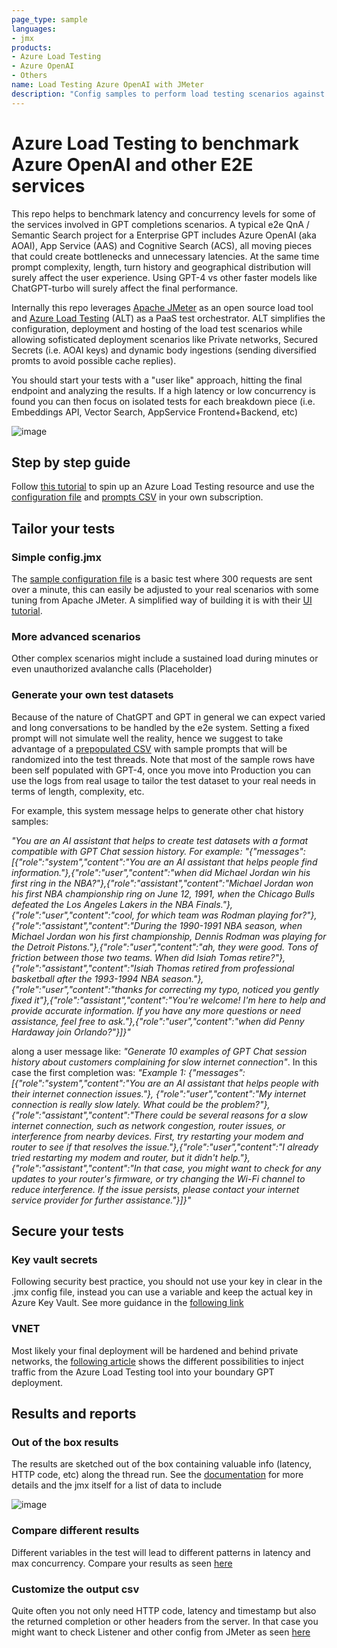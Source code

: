 ```yaml
---
page_type: sample
languages:
- jmx
products:
- Azure Load Testing
- Azure OpenAI
- Others
name: Load Testing Azure OpenAI with JMeter
description: "Config samples to perform load testing scenarios against Azure OpenAI, frontend, backend and Vector Search/DB"
---
```


# Azure Load Testing to benchmark Azure OpenAI and other E2E services

This repo helps to benchmark latency and concurrency levels for some of the services involved in GPT completions scenarios. A typical e2e QnA / Semantic Search project for a Enterprise GPT includes Azure OpenAI (aka AOAI), App Service (AAS) and Cognitive Search (ACS), all moving pieces that could create bottlenecks and unnecessary latencies. At the same time prompt complexity, length, turn history and geographical distribution will surely affect the user experience. Using GPT-4 vs other faster models like ChatGPT-turbo will surely affect the final performance.

Internally this repo leverages [Apache JMeter](https://jmeter.apache.org/) as an open source load tool and [Azure Load Testing](https://azure.microsoft.com/en-us/products/load-testing/) (ALT) as a PaaS test orchestrator. ALT simplifies the configuration, deployment and hosting of the load test scenarios while allowing sofisticated deployment scenarios like Private networks, Secured Secrets (i.e. AOAI keys) and dynamic body ingestions (sending diversified promts to avoid possible cache replies). 

You should start your tests with a "user like" approach, hitting the final endpoint and analyzing the results. If a high latency or low concurrency is found you can then focus on isolated tests for each breakdown piece (i.e. Embeddings API, Vector Search, AppService Frontend+Backend, etc)

![image](https://github.com/ignaciofls/LoadTest-AOAI/assets/38979090/7e80bb12-7df4-453e-92ab-190b56100ccc)

## Step by step guide

Follow [this tutorial](https://learn.microsoft.com/en-us/azure/load-testing/how-to-create-and-run-load-test-with-jmeter-script) to spin up an Azure Load Testing resource and use the [configuration file](./jmeter/config.jmx) and [prompts CSV](./jmeter/prompts.csv) in your own subscription.

## Tailor your tests

### Simple config.jmx

The [sample configuration file](./jmeter/config.jmx) is a basic test where 300 requests are sent over a minute, this can easily be adjusted to your real scenarios with some tuning from Apache JMeter. A simplified way of building it is with their [UI tutorial](https://jmeter.apache.org/usermanual/build-web-test-plan.html).

### More advanced scenarios

Other complex scenarios might include a sustained load during minutes or even unauthorized avalanche calls (Placeholder)

### Generate your own test datasets

Because of the nature of ChatGPT and GPT in general we can expect varied and long conversations to be handled by the e2e system. Setting a fixed prompt will not simulate well the reality, hence we suggest to take advantage of a [prepopulated CSV](./jmeter/prompts.csv) with sample prompts that will be randomized into the test threads. Note that most of the sample rows have been self populated with GPT-4, once you move into Production you can use the logs from real usage to tailor the test dataset to your real needs in terms of length, complexity, etc.

For example, this system message helps to generate other chat history samples: 

<em>"You are an AI assistant that helps to create test datasets with a format compatible with GPT Chat session history. For example: "{"messages":[{"role":"system","content":"You are an AI assistant that helps people find information."},{"role":"user","content":"when did Michael Jordan win his first ring in the NBA?"},{"role":"assistant","content":"Michael Jordan won his first NBA championship ring on June 12, 1991, when the Chicago Bulls defeated the Los Angeles Lakers in the NBA Finals."},{"role":"user","content":"cool, for which team was Rodman playing for?"},{"role":"assistant","content":"During the 1990-1991 NBA season, when Michael Jordan won his first championship, Dennis Rodman was playing for the Detroit Pistons."},{"role":"user","content":"ah, they were good. Tons of friction between those two teams. When did Isiah Tomas retire?"},{"role":"assistant","content":"Isiah Thomas retired from professional basketball after the 1993-1994 NBA season."},{"role":"user","content":"thanks for correcting my typo, noticed you gently fixed it"},{"role":"assistant","content":"You're welcome! I'm here to help and provide accurate information. If you have any more questions or need assistance, feel free to ask."},{"role":"user","content":"when did Penny Hardaway join Orlando?"}]}"</em>

along a user message like: <em>"Generate 10 examples of GPT Chat session history about customers complaining for slow internet connection"</em>. In this case the first completion was: <em>"Example 1: {"messages":[{"role":"system","content":"You are an AI assistant that helps people with their internet connection issues."},
    {"role":"user","content":"My internet connection is really slow lately. What could be the problem?"},{"role":"assistant","content":"There could be several reasons for a slow internet connection, such as network congestion, router issues, or interference from nearby devices. First, try restarting your modem and router to see if that resolves the issue."},{"role":"user","content":"I already tried restarting my modem and router, but it didn't help."},
    {"role":"assistant","content":"In that case, you might want to check for any updates to your router's firmware, or try changing the Wi-Fi channel to reduce interference. If the issue persists, please contact your internet service provider for further assistance."}]}"</em>

## Secure your tests

### Key vault secrets
Following security best practice, you should not use your key in clear in the .jmx config file, instead you can use a variable and keep the actual key in Azure Key Vault. See more guidance in the [following link](https://learn.microsoft.com/en-us/azure/load-testing/how-to-parameterize-load-tests#secrets)

### VNET 
Most likely your final deployment will be hardened and behind private networks, the [following article](https://learn.microsoft.com/en-us/azure/load-testing/concept-azure-load-testing-vnet-injection) shows the different possibilities to inject traffic from the Azure Load Testing tool into your boundary GPT deployment. 

## Results and reports
### Out of the box results
The results are sketched out of the box containing valuable info (latency, HTTP code, etc) along the thread run. See the [documentation](https://learn.microsoft.com/en-us/azure/load-testing/how-to-troubleshoot-failing-test?tabs=portal) for more details and the jmx itself for a list of data to include 

![image](https://github.com/ignaciofls/LoadTest-AOAI/assets/38979090/dc48e3a8-14c8-4880-a1b1-35facaca202e)

### Compare different results
Different variables in the test will lead to different patterns in latency and max concurrency. Compare your results as seen [here](https://learn.microsoft.com/en-us/azure/load-testing/how-to-compare-multiple-test-runs)

### Customize the output csv
Quite often you not only need HTTP code, latency and timestamp but also the returned completion or other headers from the server. In that case you might want to check Listener and other config from JMeter as seen [here](https://www.blazemeter.com/blog/response-data-in-jmeter#:~:text=to%20a%20file.-,Saving%20Response%20Data%20with%20Listeners,-The%20first%20option)


